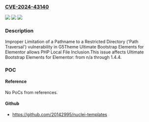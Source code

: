 ### [CVE-2024-43140](https://cve.mitre.org/cgi-bin/cvename.cgi?name=CVE-2024-43140)
![](https://img.shields.io/static/v1?label=Product&message=Ultimate%20Bootstrap%20Elements%20for%20Elementor&color=blue)
![](https://img.shields.io/static/v1?label=Version&message=n%2Fa&color=blue)
![](https://img.shields.io/static/v1?label=Vulnerability&message=CWE-22%20Improper%20Limitation%20of%20a%20Pathname%20to%20a%20Restricted%20Directory%20('Path%20Traversal')&color=brighgreen)

### Description

Improper Limitation of a Pathname to a Restricted Directory ('Path Traversal') vulnerability in G5Theme Ultimate Bootstrap Elements for Elementor allows PHP Local File Inclusion.This issue affects Ultimate Bootstrap Elements for Elementor: from n/a through 1.4.4.

### POC

#### Reference
No PoCs from references.

#### Github
- https://github.com/20142995/nuclei-templates

